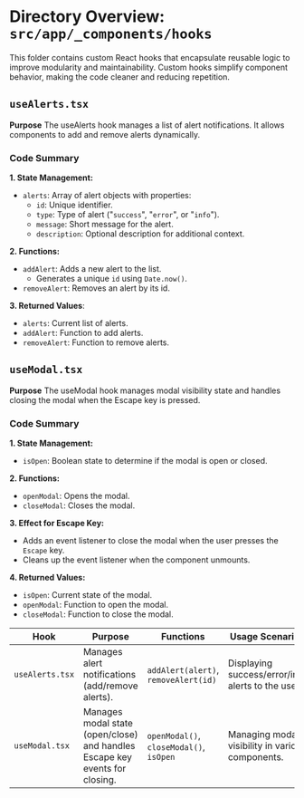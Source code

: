 # Directory Overview: `src/app/_components/hooks`
This folder contains custom React hooks that encapsulate reusable logic to improve modularity and maintainability. Custom hooks simplify component behavior, making the code cleaner and reducing repetition.

## `useAlerts.tsx`
**Purpose**
The useAlerts hook manages a list of alert notifications. It allows components to add and remove alerts dynamically.

### Code Summary
**1. State Management:**
- `alerts`: Array of alert objects with properties:
  - `id`: Unique identifier.
  - `type`: Type of alert ("`success`", "`error`", or "`info`").
  - `message`: Short message for the alert.
  - `description`: Optional description for additional context.

**2. Functions:**
- `addAlert`: Adds a new alert to the list.
  - Generates a unique `id` using `Date.now()`.
- `removeAlert`: Removes an alert by its id.

**3. Returned Values**:
- `alerts`: Current list of alerts.
- `addAlert`: Function to add alerts.
- `removeAlert`: Function to remove alerts.

## `useModal.tsx`

**Purpose**
The useModal hook manages modal visibility state and handles closing the modal when the Escape key is pressed.

### Code Summary

**1. State Management:**
- `isOpen`: Boolean state to determine if the modal is open or closed.

**2. Functions:**
- `openModal`: Opens the modal.
- `closeModal`: Closes the modal.

**3. Effect for Escape Key:**
- Adds an event listener to close the modal when the user presses the `Escape` key.
- Cleans up the event listener when the component unmounts.

**4. Returned Values:**
- `isOpen`: Current state of the modal.
- `openModal`: Function to open the modal.
- `closeModal`: Function to close the modal.

| **Hook**         | **Purpose**                                                                 | **Functions**                               | **Usage Scenarios**                                    |
|------------------|-----------------------------------------------------------------------------|--------------------------------------------|-------------------------------------------------------|
| `useAlerts.tsx`  | Manages alert notifications (add/remove alerts).                           | `addAlert(alert)`, `removeAlert(id)`       | Displaying success/error/info alerts to the user.     |
| `useModal.tsx`   | Manages modal state (open/close) and handles Escape key events for closing. | `openModal()`, `closeModal()`, `isOpen`    | Managing modal visibility in various components.      |
